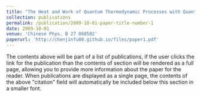 ```yaml
---
title: "The Heat and Work of Quantum Thermodynamic Processes with Quantum Coherence"
collection: publications
permalink: /publication/2009-10-01-paper-title-number-1
date: 2009-10-01
venue: 'Chinese Phys. B 27 060502'
paperurl: 'http://chenjinfu00.github.io/files/paper1.pdf'
---
```





The contents above will be part of a list of publications, if the user clicks the link for the publication than the contents of section will be rendered as a full page, allowing you to provide more information about the paper for the reader. When publications are displayed as a single page, the contents of the above "citation" field will automatically be included below this section in a smaller font.
